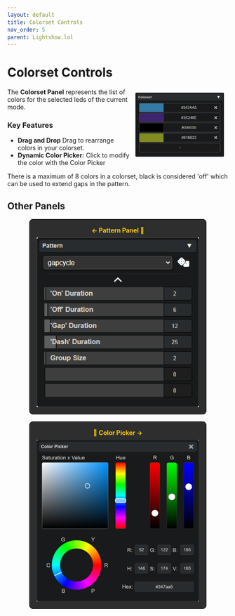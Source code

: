 ```yaml
---
layout: default
title: Colorset Controls
nav_order: 5
parent: Lightshow.lol
---
```

<style>
  .panel-grid {
    display: grid;
    grid-template-columns: repeat(auto-fit, minmax(200px, 1fr));
    gap: 16px;
    margin: 0 auto;
    max-width: 80%;
    margin-top: 10px;
  }

  .panel-link {
    background-color: #2e2e2e;
    border-radius: 8px;
    text-decoration: none;
    color: #ffffff;
    padding: 16px;
    display: flex;
    flex-direction: column;
    align-items: center;
    transition: transform 0.2s;
    border: 1px solid #080808;
  }

  .panel-link:hover {
    transform: scale(1.02);
  }

  .panel-title {
    margin-bottom: 8px;
    font-weight: bold;
    color: #ffcc00;
  }

  .panel-img {
    max-width: 100%;
  }
</style>
# Colorset Controls

<img style="float:right;max-width:40%;margin:10px;" src="assets/images/lightshow-lol-colorset.png">

The **Colorset Panel** represents the list of colors for the selected leds of the current mode.

### Key Features

- **Drag and Drop** Drag to rearrange colors in your colorset.
- **Dynamic Color Picker:** Click to modify the color with the Color Picker

There is a maximum of 8 colors in a colorset, black is considered 'off' which can be used to extend gaps in the pattern.

## Other Panels

<div class="panel-grid">
  <a href="lightshow_lol_pattern.html" class="panel-link">
    <span class="panel-title">← Pattern Panel 🔗</span>
    <img src="assets/images/lightshow-lol-pattern.png" class="panel-img">
  </a>
  <a href="lightshow_lol_color_picker.html" class="panel-link">
    <span class="panel-title">🔗 Color Picker →</span>
    <img src="assets/images/lightshow-lol-color-picker.png" class="panel-img">
  </a>
</div>


